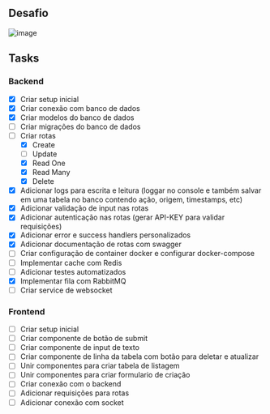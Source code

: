 ## Desafio
![image](https://github.com/KozielGPC/person-crud/assets/37910437/d94271e3-9110-4ba1-a7aa-2b9bd3889ae6)


## Tasks

### Backend
- [x] Criar setup inicial 
- [x] Criar conexão com banco de dados
- [x] Criar modelos do banco de dados
- [ ] Criar migrações do banco de dados
- [ ] Criar rotas
    - [x] Create
    - [ ] Update
    - [x] Read One
    - [x] Read Many
    - [x] Delete
- [x] Adicionar logs para escrita e leitura (loggar no console e também salvar em uma tabela no banco contendo ação, origem, timestamps, etc)
- [x] Adicionar validação de input nas rotas
- [x] Adicionar autenticação nas rotas (gerar API-KEY para validar requisições)
- [x] Adicionar error e success handlers personalizados
- [x] Adicionar documentação de rotas com swagger
- [ ] Criar configuração de container docker e configurar docker-compose
- [ ] Implementar cache com Redis
- [ ] Adicionar testes automatizados
- [x] Implementar fila com RabbitMQ
- [ ] Criar service de websocket

### Frontend
- [ ] Criar setup inicial
- [ ] Criar componente de botão de submit
- [ ] Criar componente de input de texto
- [ ] Criar componente de linha da tabela com botão para deletar e atualizar
- [ ] Unir componentes para criar tabela de listagem
- [ ] Unir componentes para criar formulario de criação
- [ ] Criar conexão com o backend
- [ ] Adicionar requisições para rotas
- [ ] Adicionar conexão com socket
